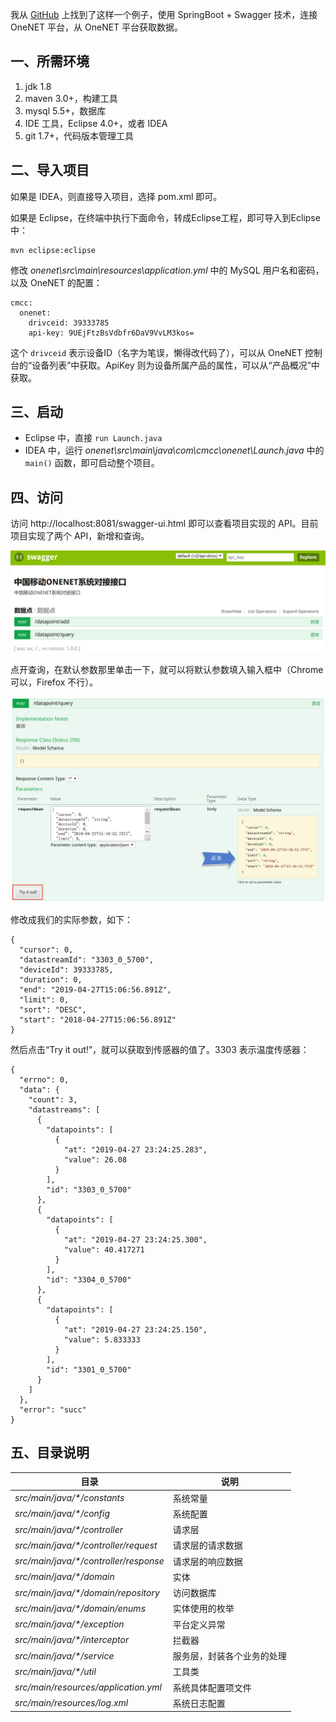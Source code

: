 我从 [GitHub](https://github.com/jiawn/onenet) 上找到了这样一个例子，使用 SpringBoot + Swagger 技术，连接 OneNET 平台，从 OneNET 平台获取数据。

## 一、所需环境
1. jdk 1.8
2. maven 3.0+，构建工具
3. mysql 5.5+，数据库
4. IDE 工具，Eclipse 4.0+，或者 IDEA
5. git 1.7+，代码版本管理工具

## 二、导入项目

如果是 IDEA，则直接导入项目，选择 pom.xml 即可。

如果是 Eclipse，在终端中执行下面命令，转成Eclipse工程，即可导入到Eclipse中：
```
mvn eclipse:eclipse
```

修改 *onenet\src\main\resources\application.yml* 中的 MySQL 用户名和密码，以及 OneNET 的配置：

```
cmcc:
  onenet:
    drivceid: 39333785
    api-key: 9UEjFtzBsVdbfr6DaV9VvLM3kos=
```

这个 `drivceid` 表示设备ID（名字为笔误，懒得改代码了），可以从 OneNET 控制台的“设备列表”中获取。ApiKey 则为设备所属产品的属性，可以从“产品概况”中获取。

	
## 三、启动

- Eclipse 中，直接 `run Launch.java`
- IDEA 中，运行 *onenet\src\main\java\com\cmcc\onenet\Launch.java* 中的 `main()` 函数，即可启动整个项目。
	
## 四、访问

访问 http://localhost:8081/swagger-ui.html 即可以查看项目实现的 API。目前项目实现了两个 API，新增和查询。

![接口](https://github.com/morgengc/onenet/blob/master/img/image_1d9fm3u451oae9p8hsq1qnhcte9.png)

点开查询，在默认参数那里单击一下，就可以将默认参数填入输入框中（Chrome 可以，Firefox 不行）。

![查询](https://github.com/morgengc/onenet/blob/master/img/image_1d9fm85r93ae8h7mjb9av8dim.png)

修改成我们的实际参数，如下：

```
{
  "cursor": 0,
  "datastreamId": "3303_0_5700",
  "deviceId": 39333785,
  "duration": 0,
  "end": "2019-04-27T15:06:56.891Z",
  "limit": 0,
  "sort": "DESC",
  "start": "2018-04-27T15:06:56.891Z"
}
```

然后点击“Try it out!”，就可以获取到传感器的值了。3303 表示温度传感器：

```
{
  "errno": 0,
  "data": {
    "count": 3,
    "datastreams": [
      {
        "datapoints": [
          {
            "at": "2019-04-27 23:24:25.283",
            "value": 26.08
          }
        ],
        "id": "3303_0_5700"
      },
      {
        "datapoints": [
          {
            "at": "2019-04-27 23:24:25.300",
            "value": 40.417271
          }
        ],
        "id": "3304_0_5700"
      },
      {
        "datapoints": [
          {
            "at": "2019-04-27 23:24:25.150",
            "value": 5.833333
          }
        ],
        "id": "3301_0_5700"
      }
    ]
  },
  "error": "succ"
}
```

## 五、目录说明

|目录|说明
|-|-
|*src/main/java/\*/constants*|系统常量
|*src/main/java/\*/config*|系统配置
|*src/main/java/\*/controller*|请求层
|*src/main/java/\*/controller/request*|请求层的请求数据
|*src/main/java/\*/controller/response*|请求层的响应数据
|*src/main/java/\*/domain*|实体
|*src/main/java/\*/domain/repository*|访问数据库
|*src/main/java/\*/domain/enums*|实体使用的枚举
|*src/main/java/\*/exception*|平台定义异常
|*src/main/java/\*/interceptor*|拦截器
|*src/main/java/\*/service*|服务层，封装各个业务的处理
|*src/main/java/\*/util*|工具类
|*src/main/resources/application.yml*|系统具体配置项文件
|*src/main/resources/log.xml*|系统日志配置
